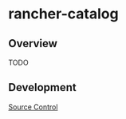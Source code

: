 # rancher-catalog

## Overview

TODO

## Development

[Source Control](https://github.com/crashvb/rancher-catalog)

